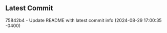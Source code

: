 
## Latest Commit
75842b4 - Update README with latest commit info (2024-08-29 17:00:35 -0400) <Yunxi-Zhou>
